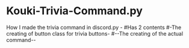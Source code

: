 # Kouki-Trivia-Command.py
How I made the trivia command in discord.py -
#Has 2 contents
#-The creating of button class for trivia buttons-
#--The creating of the actual command--
